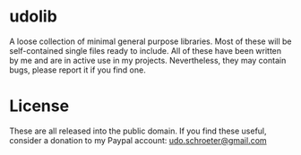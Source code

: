 # udolib

A loose collection of minimal general purpose libraries. Most of these will be self-contained single files ready to include. 
All of these have been written by me and are in active use in my projects. Nevertheless, they may contain bugs, please
report it if you find one.

# License

These are all released into the public domain. If you find these useful, consider a donation to my Paypal account: udo.schroeter@gmail.com